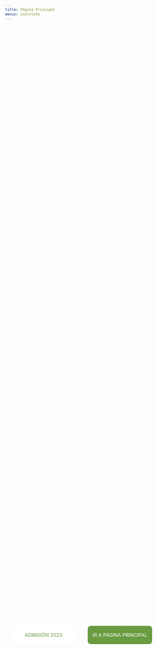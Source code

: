 ```yaml
---
title: Página Principal
menus: institute
---
```

<style>
  .button-container {
    display: flex;
    flex-direction: row;
    align-items: center;
    justify-content: flex-end; /* Cambiamos la justificación para mover los botones a la derecha */
    height: 100%;
  }
  .button {
    margin: 20px;
    padding: 20px 10px;
    border: none;
    color: white;
    text-align: center;
    text-decoration: none;
    border-radius: 10px;
    font-size: 16px;
    transition: background-color 0.3s;
    cursor: pointer;
    width: 200px;
  }
  .button.green {
    background-color: #699B41;
  }
  .button.white {
    background-color: white;
    color: #699B41;
  }
  .button:hover {
    background-color: #2877AC;
  }
</style>

<div class="container d-flex justify-content-center align-items-center" style="background-image: url('https://res.cloudinary.com/duuonteo7/image/upload/v1691598507/Imagen_de_WhatsApp_2023-08-09_a_las_12.17.53.jpg?resize=955%2C593&ssl=1'); background-size: cover; background-position: center; height: 100vh;">
  <div class="text-center">
    <div class="button-container">
      <a class="button white" href="https://itesmarena.edu.do/admision2023/">ADMISIÓN 2023</a>
      <a class="button green" href="https://itesmarena.edu.do/indexxx/">IR A PÁGINA PRINCIPAL</a>
    </div>
  </div>
</div>
